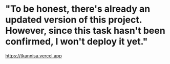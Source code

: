 # "To be honest, there's already an updated version of this project. However, since this task hasn't been confirmed, I won't deploy it yet."

https://tkannisa.vercel.app
